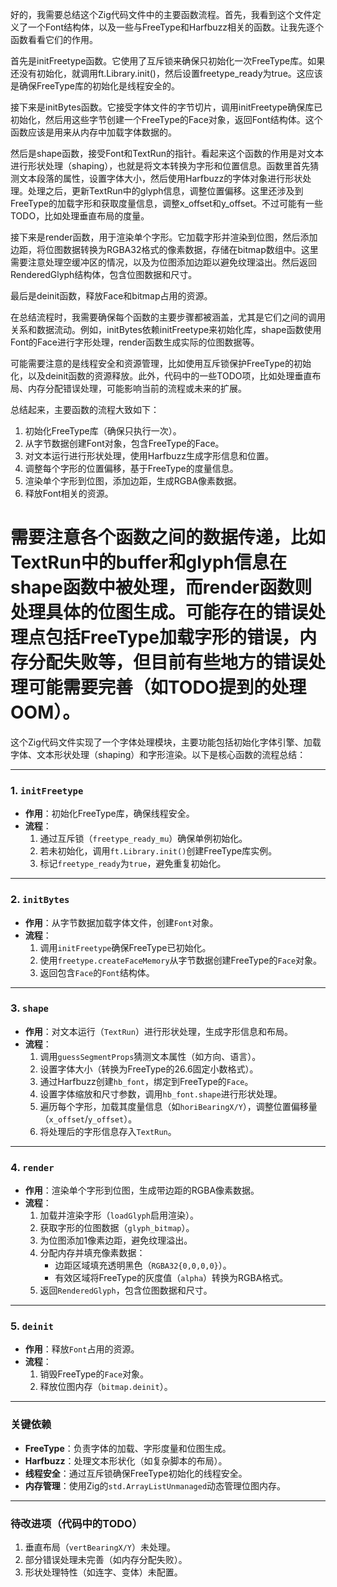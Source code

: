 好的，我需要总结这个Zig代码文件中的主要函数流程。首先，我看到这个文件定义了一个Font结构体，以及一些与FreeType和Harfbuzz相关的函数。让我先逐个函数看看它们的作用。

首先是initFreetype函数。它使用了互斥锁来确保只初始化一次FreeType库。如果还没有初始化，就调用ft.Library.init()，然后设置freetype_ready为true。这应该是确保FreeType库的初始化是线程安全的。

接下来是initBytes函数。它接受字体文件的字节切片，调用initFreetype确保库已初始化，然后用这些字节创建一个FreeType的Face对象，返回Font结构体。这个函数应该是用来从内存中加载字体数据的。

然后是shape函数，接受Font和TextRun的指针。看起来这个函数的作用是对文本进行形状处理（shaping），也就是将文本转换为字形和位置信息。函数里首先猜测文本段落的属性，设置字体大小，然后使用Harfbuzz的字体对象进行形状处理。处理之后，更新TextRun中的glyph信息，调整位置偏移。这里还涉及到FreeType的加载字形和获取度量信息，调整x_offset和y_offset。不过可能有一些TODO，比如处理垂直布局的度量。

接下来是render函数，用于渲染单个字形。它加载字形并渲染到位图，然后添加边距，将位图数据转换为RGBA32格式的像素数据，存储在bitmap数组中。这里需要注意处理空缓冲区的情况，以及为位图添加边距以避免纹理溢出。然后返回RenderedGlyph结构体，包含位图数据和尺寸。

最后是deinit函数，释放Face和bitmap占用的资源。

在总结流程时，我需要确保每个函数的主要步骤都被涵盖，尤其是它们之间的调用关系和数据流动。例如，initBytes依赖initFreetype来初始化库，shape函数使用Font的Face进行字形处理，render函数生成实际的位图数据等。

可能需要注意的是线程安全和资源管理，比如使用互斥锁保护FreeType的初始化，以及deinit函数的资源释放。此外，代码中的一些TODO项，比如处理垂直布局、内存分配错误处理，可能影响当前的流程或未来的扩展。

总结起来，主要函数的流程大致如下：

1. 初始化FreeType库（确保只执行一次）。
2. 从字节数据创建Font对象，包含FreeType的Face。
3. 对文本运行进行形状处理，使用Harfbuzz生成字形信息和位置。
4. 调整每个字形的位置偏移，基于FreeType的度量信息。
5. 渲染单个字形到位图，添加边距，生成RGBA像素数据。
6. 释放Font相关的资源。

需要注意各个函数之间的数据传递，比如TextRun中的buffer和glyph信息在shape函数中被处理，而render函数则处理具体的位图生成。可能存在的错误处理点包括FreeType加载字形的错误，内存分配失败等，但目前有些地方的错误处理可能需要完善（如TODO提到的处理OOM）。
================================================
这个Zig代码文件实现了一个字体处理模块，主要功能包括初始化字体引擎、加载字体、文本形状处理（shaping）和字形渲染。以下是核心函数的流程总结：

---

### **1. `initFreetype`**
- **作用**：初始化FreeType库，确保线程安全。
- **流程**：
  1. 通过互斥锁（`freetype_ready_mu`）确保单例初始化。
  2. 若未初始化，调用`ft.Library.init()`创建FreeType库实例。
  3. 标记`freetype_ready`为`true`，避免重复初始化。

---

### **2. `initBytes`**
- **作用**：从字节数据加载字体文件，创建`Font`对象。
- **流程**：
  1. 调用`initFreetype`确保FreeType已初始化。
  2. 使用`freetype.createFaceMemory`从字节数据创建FreeType的`Face`对象。
  3. 返回包含`Face`的`Font`结构体。

---

### **3. `shape`**
- **作用**：对文本运行（`TextRun`）进行形状处理，生成字形信息和布局。
- **流程**：
  1. 调用`guessSegmentProps`猜测文本属性（如方向、语言）。
  2. 设置字体大小（转换为FreeType的26.6固定小数格式）。
  3. 通过Harfbuzz创建`hb_font`，绑定到FreeType的`Face`。
  4. 设置字体缩放和尺寸参数，调用`hb_font.shape`进行形状处理。
  5. 遍历每个字形，加载其度量信息（如`horiBearingX/Y`），调整位置偏移量（`x_offset`/`y_offset`）。
  6. 将处理后的字形信息存入`TextRun`。

---

### **4. `render`**
- **作用**：渲染单个字形到位图，生成带边距的RGBA像素数据。
- **流程**：
  1. 加载并渲染字形（`loadGlyph`启用渲染）。
  2. 获取字形的位图数据（`glyph_bitmap`）。
  3. 为位图添加1像素边距，避免纹理溢出。
  4. 分配内存并填充像素数据：
     - 边距区域填充透明黑色（`RGBA32{0,0,0,0}`）。
     - 有效区域将FreeType的灰度值（`alpha`）转换为RGBA格式。
  5. 返回`RenderedGlyph`，包含位图数据和尺寸。

---

### **5. `deinit`**
- **作用**：释放`Font`占用的资源。
- **流程**：
  1. 销毁FreeType的`Face`对象。
  2. 释放位图内存（`bitmap.deinit`）。

---

### **关键依赖**
- **FreeType**：负责字体的加载、字形度量和位图生成。
- **Harfbuzz**：处理文本形状化（如复杂脚本的布局）。
- **线程安全**：通过互斥锁确保FreeType初始化的线程安全。
- **内存管理**：使用Zig的`std.ArrayListUnmanaged`动态管理位图内存。

---

### **待改进项（代码中的TODO）**
1. 垂直布局（`vertBearingX/Y`）未处理。
2. 部分错误处理未完善（如内存分配失败）。
3. 形状处理特性（如连字、变体）未配置。